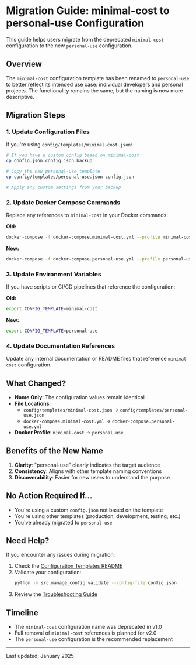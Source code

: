 # Migration Guide: minimal-cost to personal-use Configuration

This guide helps users migrate from the deprecated `minimal-cost` configuration to the new `personal-use` configuration.

## Overview

The `minimal-cost` configuration template has been renamed to `personal-use` to better reflect its intended use case: individual developers and personal projects. The functionality remains the same, but the naming is now more descriptive.

## Migration Steps

### 1. Update Configuration Files

If you're using `config/templates/minimal-cost.json`:

```bash
# If you have a custom config based on minimal-cost
cp config.json config.json.backup

# Copy the new personal-use template
cp config/templates/personal-use.json config.json

# Apply any custom settings from your backup
```

### 2. Update Docker Compose Commands

Replace any references to `minimal-cost` in your Docker commands:

**Old:**
```bash
docker-compose -f docker-compose.minimal-cost.yml --profile minimal-cost up -d
```

**New:**
```bash
docker-compose -f docker-compose.personal-use.yml --profile personal-use up -d
```

### 3. Update Environment Variables

If you have scripts or CI/CD pipelines that reference the configuration:

**Old:**
```bash
export CONFIG_TEMPLATE=minimal-cost
```

**New:**
```bash
export CONFIG_TEMPLATE=personal-use
```

### 4. Update Documentation References

Update any internal documentation or README files that reference `minimal-cost` configuration.

## What Changed?

- **Name Only**: The configuration values remain identical
- **File Locations**:
  - `config/templates/minimal-cost.json` → `config/templates/personal-use.json`
  - `docker-compose.minimal-cost.yml` → `docker-compose.personal-use.yml`
- **Docker Profile**: `minimal-cost` → `personal-use`

## Benefits of the New Name

1. **Clarity**: "personal-use" clearly indicates the target audience
2. **Consistency**: Aligns with other template naming conventions
3. **Discoverability**: Easier for new users to understand the purpose

## No Action Required If...

- You're using a custom `config.json` not based on the template
- You're using other templates (production, development, testing, etc.)
- You've already migrated to `personal-use`

## Need Help?

If you encounter any issues during migration:

1. Check the [Configuration Templates README](../config/templates/README.md)
2. Validate your configuration:
   ```bash
   python -m src.manage_config validate --config-file config.json
   ```
3. Review the [Troubleshooting Guide](./TROUBLESHOOTING.md)

## Timeline

- The `minimal-cost` configuration name was deprecated in v1.0
- Full removal of `minimal-cost` references is planned for v2.0
- The `personal-use` configuration is the recommended replacement

---

Last updated: January 2025